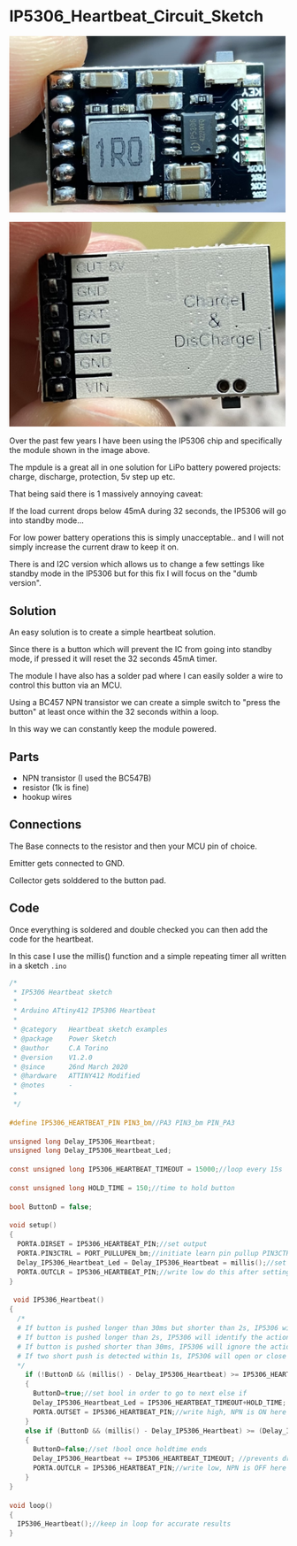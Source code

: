 # IP5306_Heartbeat_Circuit_Sketch

[<img src="img/front.jpg" width="500"/>](img/front.jpg)

[<img src="img/back.jpg" width="500"/>](img/back.jpg)

Over the past few years I have been using the IP5306 chip and specifically the module shown in the image above.

The mpdule is a great all in one solution for LiPo battery powered projects: charge, discharge, protection, 5v step up etc.

That being said there is 1 massively annoying caveat:

If the load current drops below 45mA during 32 seconds, the IP5306 will go into standby mode...

For low power battery operations this is simply unacceptable.. and I will not simply increase the current draw to keep it on.

There is and I2C version which allows us to change a few settings like standby mode in the IP5306 but for this fix I will focus on the "dumb version".

## Solution

An easy solution is to create a simple heartbeat solution.

Since there is a button which will prevent the IC from going into standby mode, if pressed it will reset the 32 seconds 45mA timer.

The module I have also has a solder pad where I can easily solder a wire to control this button via an MCU.

Using a BC457 NPN transistor we can create a simple switch to "press the button" at least once within the 32 seconds within a loop.

In this way we can constantly keep the module powered.

## Parts

- NPN transistor (I used the BC547B)
- resistor (1k is fine)
- hookup wires

## Connections

The Base connects to the resistor and then your MCU pin of choice.

Emitter gets connected to GND.

Collector gets solddered to the button pad.

## Code

Once everything is soldered and double checked you can then add the code for the heartbeat.

In this case I use the millis() function and a simple repeating timer all written in a sketch `.ino`


```C
/*
 * IP5306 Heartbeat sketch
 *
 * Arduino ATtiny412 IP5306 Heartbeat
 *
 * @category   Heartbeat sketch examples
 * @package    Power Sketch
 * @author     C.A Torino
 * @version    V1.2.0
 * @since      26nd March 2020
 * @hardware   ATTINY412 Modified
 * @notes      -
 *
 */

#define IP5306_HEARTBEAT_PIN PIN3_bm//PA3 PIN3_bm PIN_PA3

unsigned long Delay_IP5306_Heartbeat;
unsigned long Delay_IP5306_Heartbeat_Led;

const unsigned long IP5306_HEARTBEAT_TIMEOUT = 15000;//loop every 15s

const unsigned long HOLD_TIME = 150;//time to hold button

bool ButtonD = false;

void setup() 
{
  PORTA.DIRSET = IP5306_HEARTBEAT_PIN;//set output
  PORTA.PIN3CTRL = PORT_PULLUPEN_bm;//initiate learn pin pullup PIN3CTRL = PIN3_bm
  Delay_IP5306_Heartbeat_Led = Delay_IP5306_Heartbeat = millis();//set to current millis at start
  PORTA.OUTCLR = IP5306_HEARTBEAT_PIN;//write low do this after setting output and pullup
}

 void IP5306_Heartbeat() 
{
  /*
  # If button is pushed longer than 30ms but shorter than 2s, IP5306 will identify the action as short push. Short push will open SOC indicator LEDs and step-up converter
  # If button is pushed longer than 2s, IP5306 will identify the action as long push. Long push will close step-up convertor, SOC indicator LED and flashlight LED.
  # If button is pushed shorter than 30ms, IP5306 will ignore the action.
  # If two short push is detected within 1s, IP5306 will open or close flashlight LED
  */
    if (!ButtonD && (millis() - Delay_IP5306_Heartbeat) >= IP5306_HEARTBEAT_TIMEOUT)
    {
      ButtonD=true;//set bool in order to go to next else if
      Delay_IP5306_Heartbeat_Led = IP5306_HEARTBEAT_TIMEOUT+HOLD_TIME; //add holdtime to heartbeat
      PORTA.OUTSET = IP5306_HEARTBEAT_PIN;//write high, NPN is ON here
    }
    else if (ButtonD && (millis() - Delay_IP5306_Heartbeat) >= (Delay_IP5306_Heartbeat_Led))
    {
      ButtonD=false;//set !bool once holdtime ends
      Delay_IP5306_Heartbeat += IP5306_HEARTBEAT_TIMEOUT; //prevents drift
      PORTA.OUTCLR = IP5306_HEARTBEAT_PIN;//write low, NPN is OFF here
    }
}

void loop() 
{
  IP5306_Heartbeat();//keep in loop for accurate results
}

```










